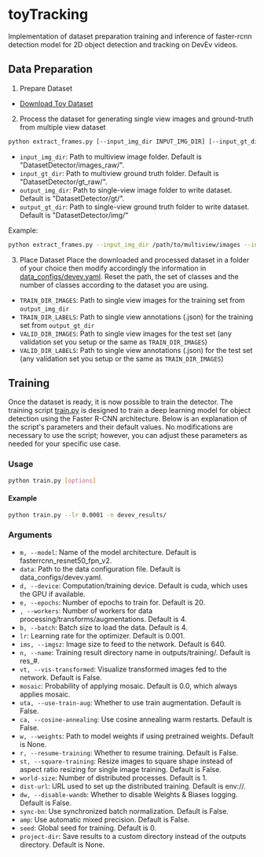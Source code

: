 # toyTracking
Implementation of dataset preparation training and inference of faster-rcnn detection model for 2D object detection and tracking on DevEv videos.

## Data Preparation

1. Prepare Dataset


- [Download Toy Dataset](https://drive.google.com/drive/folders/1wjX64Z_eZPm63b0CYGtOC_wChAqAgRgE?usp=drive_link)

2. Process the dataset for generating single view images and ground-truth from multiple view dataset
```bash
python extract_frames.py [--input_img_dir INPUT_IMG_DIR] [--input_gt_dir INPUT_GT_DIR] [--output_img_dir OUTPUT_IMG_DIR] [--output_gt_dir OUTPUT_GT_DIR]
```

- `input_img_dir`: Path to multiview image folder. Default is "DatasetDetector/images_raw/".
- `input_gt_dir`: Path to multiview ground truth folder. Default is "DatasetDetector/gt_raw/".
- `output_img_dir`: Path to single-view image folder to write dataset. Default is "DatasetDetector/gt/".
- `output_gt_dir`: Path to single-view ground truth folder to write dataset. Default is "DatasetDetector/img/"


Example:
```bash 
python extract_frames.py --input_img_dir /path/to/multiview/images --input_gt_dir /path/to/multiview/gt --output_img_dir /path/to/singleview/images --output_gt_dir /path/to/singleview/gt
```

3. Place Dataset
Place the downloaded and processed dataset in a folder of your choice then modify accordingly the information in [data_configs/devev.yaml](data_configs/devev.yaml). Reset the path, the set of classes and the number of classes according to the dataset you are using.
- `TRAIN_DIR_IMAGES`: Path to single view images for the training set from `output_img_dir`
- `TRAIN_DIR_LABELS`: Path to single view annotations (.json) for the training set from `output_gt_dir`
- `VALID_DIR_IMAGES`: Path to single view images for the test set (any validation set you setup or the same as `TRAIN_DIR_IMAGES`)
- `VALID_DIR_LABELS`: Path to single view annotations (.json) for the test set (any validation set you setup or the same as `TRAIN_DIR_IMAGES`)

## Training

Once the dataset is ready, it is now possible to train the detector. The training script [train.py](train.py) is designed to train a deep learning model for object detection using the Faster R-CNN architecture. Below is an explanation of the script's parameters and their default values. No modifications are necessary to use the script; however, you can adjust these parameters as needed for your specific use case.

### Usage

```bash
python train.py [options]
```

#### Example
```bash
python train.py --lr 0.0001 -n devev_results/
```

### Arguments
- `m, --model`: Name of the model architecture. Default is fasterrcnn_resnet50_fpn_v2.
- `data`: Path to the data configuration file. Default is data_configs/devev.yaml.
- `d, --device`: Computation/training device. Default is cuda, which uses the GPU if available.
- `e, --epochs`: Number of epochs to train for. Default is 20.
- `, --workers`: Number of workers for data processing/transforms/augmentations. Default is 4.
- `b, --batch`: Batch size to load the data. Default is 4.
- `lr`: Learning rate for the optimizer. Default is 0.001.
- `ims, --imgsz`: Image size to feed to the network. Default is 640.
- `n, --name`: Training result directory name in outputs/training/. Default is res_#.
- `vt, --vis-transformed`: Visualize transformed images fed to the network. Default is False.
- `mosaic`: Probability of applying mosaic. Default is 0.0, which always applies mosaic.
- `uta, --use-train-aug`: Whether to use train augmentation. Default is False.
- `ca, --cosine-annealing`: Use cosine annealing warm restarts. Default is False.
- `w, --weights`: Path to model weights if using pretrained weights. Default is None.
- `r, --resume-training`: Whether to resume training. Default is False.
- `st, --square-training`: Resize images to square shape instead of aspect ratio resizing for single image training. Default is False.
- `world-size`: Number of distributed processes. Default is 1.
- `dist-url`: URL used to set up the distributed training. Default is env://.
- `dw, --disable-wandb`: Whether to disable Weights & Biases logging. Default is False.
- `sync-bn`: Use synchronized batch normalization. Default is False.
- `amp`: Use automatic mixed precision. Default is False.
- `seed`: Global seed for training. Default is 0.
- `project-dir`: Save results to a custom directory instead of the outputs directory. Default is None.

